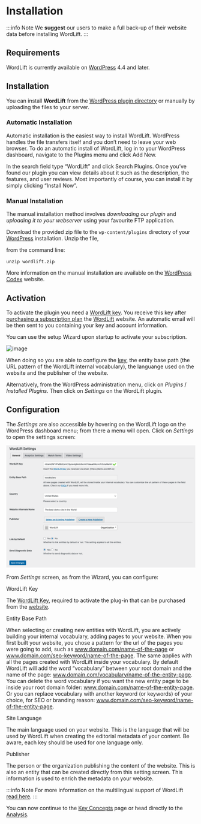 # Installation

:::info Note
We **suggest** our users to make a full back-up of their website data before installing WordLift.
:::

## Requirements

WordLift is currently available on [WordPress] 4.4 and later.

## Installation

You can install **WordLift** from the [WordPress plugin directory](https://wordpress.org/plugins/wordlift/) or manually by uploading the files to your server.

### Automatic Installation

Automatic installation is the easiest way to install WordLift. WordPress handles the file transfers itself and you don’t need to leave your web browser. To do an automatic install of WordLift, log in to your WordPress dashboard, navigate to the Plugins menu and click Add New.

In the search field type “WordLift” and click Search Plugins. Once you’ve found our plugin you can view details about it such as the description, the features, and user reviews. Most importantly of course, you can install it by simply clicking “Install Now”.

### Manual Installation

The manual installation method involves *downloading our plugin* and *uploading it to your webserver* using your favourite FTP application.

Download the provided zip file to the `wp-content/plugins` directory of your [WordPress] installation. Unzip the file,

from the command line:

```
unzip wordlift.zip
```

More information on the manual installation are available on the [WordPress Codex](http://codex.wordpress.org/Managing_Plugins#Manual_Plugin_Installation) website.

## Activation

To activate the plugin you need a [WordLift key](key-concepts#wordlift-key). You receive this key after [purchasing a subscription plan](https://wordlift.io/pricing/) the [WordLift] website. An automatic email will be then sent to you containing your key and account information.

You can use the setup Wizard upon startup to activate your subscription.

![image](./images/wordlift-setup-wizard.gif)

When doing so you are able to configure the [key](key-concepts#wordlift-key), the entity base path (the URL pattern of the WordLift internal vocabulary), the languange used on the website and the publisher of the website.

Alternatively, from the WordPress administration menu, click on *Plugins* / *Installed Plugins*. Then click on *Settings* on the
WordLift plugin.

## Configuration

The *Settings* are also accessible by hovering on the WordLift logo on the WordPress dashboard menu; from there a menu will open.
Click on *Settings* to open the settings screen:

![image](./images/wordlift-settings-screen.png)

From *Settings* screen, as from the Wizard, you can configure:

WordLift Key

The [WordLift Key](key-concepts#wordlift-key), required to activate the plug-in that can be purchased from the [website](https://wordlift.io/pricing/).

Entity Base Path

When selecting or creating new entities with WordLift, you are actively building your internal vocabulary, adding pages to  your website. When you first built your website, you chose a pattern for the url of the pages you were going to add, such as www.domain.com/name-of-the-page or www.domain.com/seo-keyword/name-of-the-page.
  The same applies with all the pages created with WordLift inside your vocabulary.
  By default WordLift will add the word “vocabulary” between your root domain and the name of the page: www.domain.com/vocabulary/name-of-the-entity-page.
  You can delete the word vocabulary if you want the new entity page to be inside your root domain folder: www.domain.com/name-of-the-entity-page.
  Or you can replace vocabulary with another keyword (or keywords) of your choice, for SEO or branding reason: www.domain.com/seo-keyword/name-of-the-entity-page.

Site Language

The main language used on your website. This is the language that will be used by WordLift when creating the editorial metadata of your content. Be aware, each key should be used for one language only.

Publisher

The person or the organization publishing the content of the website. This is also an entity that can be created directly from this setting screen. This information is used to enrich the metadata on your website.

:::info Note
For more information on the multilingual support of WordLift [read here](faq#what-are-the-languages-supported-by-wordlift).
:::

You can now continue to the [Key Concepts](key-concepts) page or head directly to the [Analysis](analysis).

[join.wordlift.it]: https://join.wordlift.it/
[my.redlink.io]: https://my.redlink.io
[redlink]: https://redlink.co/
[wordlift]: https://wordlift.io/
[wordpress]: https://wordpress.org/

